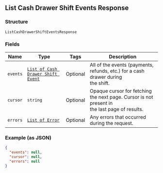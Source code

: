 ## List Cash Drawer Shift Events Response

### Structure

`ListCashDrawerShiftEventsResponse`

### Fields

| Name | Type | Tags | Description |
|  --- | --- | --- | --- |
| `events` | [`List of Cash Drawer Shift Event`]($m/CashDrawerShiftEvent) | Optional | All of the events (payments, refunds, etc.) for a cash drawer during<br>the shift. |
| `cursor` | `string` | Optional | Opaque cursor for fetching the next page. Cursor is not present in<br>the last page of results. |
| `errors` | [`List of Error`](/doc/models/error.md) | Optional | Any errors that occurred during the request. |

### Example (as JSON)

```json
{
  "events": null,
  "cursor": null,
  "errors": null
}
```

